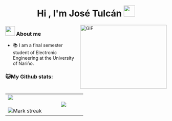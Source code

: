 <h1 align="center"><b>Hi , I'm José Tulcán </b><img src="https://media.giphy.com/media/hvRJCLFzcasrR4ia7z/giphy.gif" width="35"></h1>

<!--IMAGEN -->
<a target="_blank" align="rigth">
  <img align="right" top="500" height="200" width="270" alt="GIF" src="https://media.giphy.com/media/SWoSkN6DxTszqIKEqv/giphy.gif">
</a>

<!--SOBRE MI-->

 ### <picture><img src = "https://github.com/7oSkaaa/7oSkaaa/blob/main/Images/about_me.gif?raw=true" width = 30px ></picture>  About me
- 📚 I am a final semester student of Electronic Engineering at the University of Nariño.

<!-- 💻📈 I am currently a junior Data Analyst.

 I have a strong passion for technology and enjoy exploring new tools. -->


<!--
[![Top Langs](https://github-readme-stats.vercel.app/api/top-langs/?username=JoseTulcan&layout=compact&text_color=daf7dc&bg_color=151515)](https://github.com/JoseTulcan/github-readme-stats)

![Apoorv's github stats](https://github-readme-stats.vercel.app/api?username=JoseTulcan&show_icons=true&title_color=ffc857&icon_color=8ac926&text_color=daf7dc&bg_color=151515&hide=["stars"])
-->
### 🐱My Github stats:
<table align="left">
<tr border="none">
<td width="50%" align="center">
  <img  align="left"  src="https://github-readme-stats.vercel.app/api?username=JoseTulcan&show_icons=true&title_color=ffc857&icon_color=8ac926&text_color=daf7dc&bg_color=151515&hide=["stars"]" />
  <br></br>
  <img  title="🔥 Get streak stats for your profile at git.io/streak-stats" alt="Mark streak" src="https://github-readme-streak-stats.herokuapp.com/?user=JoseTulcan&theme=dark&hide_border=false" /> 
</td>
<td width="50%" align="center">

  <img  align="center"  src="https://github-readme-stats.anuraghazra1.vercel.app/api/top-langs/?username=JoseTulcan&theme=dark&hide_border=false&no-bg=true&no-frame=true&langs_count=7&show_icons=true&title_color=ffc857&icon_color=8ac926&text_color=daf7dc&bg_color=151515"/>

  </td>
</tr>
</table>



